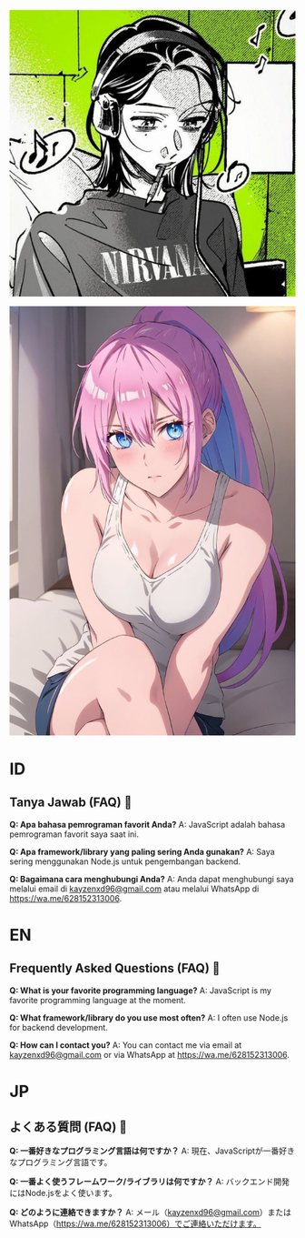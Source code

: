 ![Foto Profil Saya](profile.jpg)

![My Istri](my.jpg)

# ID

## Tanya Jawab (FAQ) 🤔

**Q: Apa bahasa pemrograman favorit Anda?**
A: JavaScript adalah bahasa pemrograman favorit saya saat ini.

**Q: Apa framework/library yang paling sering Anda gunakan?**
A: Saya sering menggunakan Node.js untuk pengembangan backend.

**Q: Bagaimana cara menghubungi Anda?**
A: Anda dapat menghubungi saya melalui email di kayzenxd96@gmail.com atau melalui WhatsApp di https://wa.me/628152313006.

# EN

## Frequently Asked Questions (FAQ) 🤔

**Q: What is your favorite programming language?**
A: JavaScript is my favorite programming language at the moment.

**Q: What framework/library do you use most often?**
A: I often use Node.js for backend development.

**Q: How can I contact you?**
A: You can contact me via email at kayzenxd96@gmail.com or via WhatsApp at https://wa.me/628152313006.

# JP

## よくある質問 (FAQ) 🤔

**Q: 一番好きなプログラミング言語は何ですか？**
A: 現在、JavaScriptが一番好きなプログラミング言語です。

**Q: 一番よく使うフレームワーク/ライブラリは何ですか？**
A: バックエンド開発にはNode.jsをよく使います。

**Q: どのように連絡できますか？**
A: メール（kayzenxd96@gmail.com）またはWhatsApp（https://wa.me/628152313006）でご連絡いただけます。
